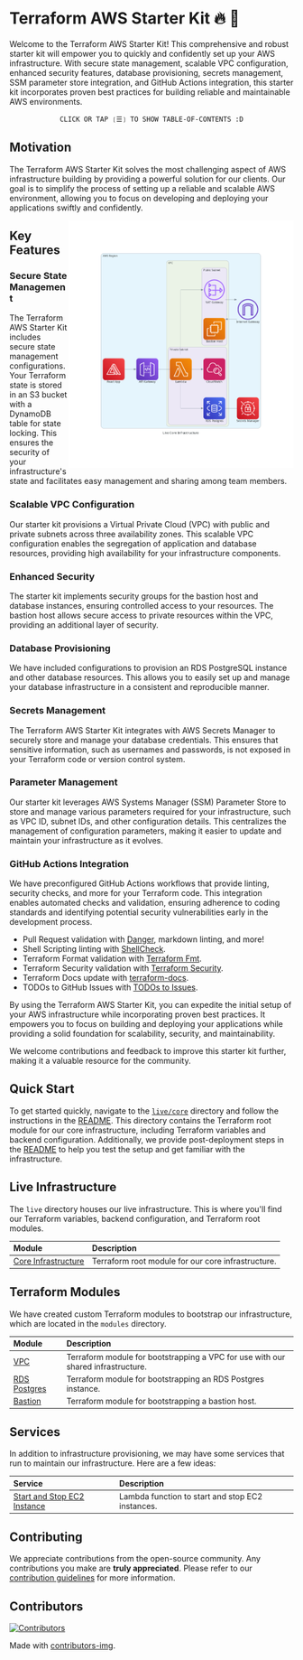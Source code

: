 # Terraform AWS Starter Kit 🔥 🚀

Welcome to the Terraform AWS Starter Kit! This comprehensive and robust starter kit will empower you to quickly and confidently set up your AWS infrastructure. With secure state management, scalable VPC configuration, enhanced security features, database provisioning, secrets management, SSM parameter store integration, and GitHub Actions integration, this starter kit incorporates proven best practices for building reliable and maintainable AWS environments.

<div align="center">

```ocaml
CLICK OR TAP ❲☰❳ TO SHOW TABLE-OF-CONTENTS :D
```

</div> <!-- center -->

## Motivation

The Terraform AWS Starter Kit solves the most challenging aspect of AWS infrastructure building by providing a powerful solution for our clients. Our goal is to simplify the process of setting up a reliable and scalable AWS environment, allowing you to focus on developing and deploying your applications swiftly and confidently.

<picture>
  <source media="(prefers-color-scheme: dark)" alt="" align="right" width="400px" srcset="./tools/dac/live_core_infrastructure.png"/>
  <img alt="" align="right" width="400px" src="./tools/dac/live_core_infrastructure.png"/>
</picture>

## Key Features

### Secure State Management

The Terraform AWS Starter Kit includes secure state management configurations. Your Terraform state is stored in an S3 bucket with a DynamoDB table for state locking. This ensures the security of your infrastructure's state and facilitates easy management and sharing among team members.

### Scalable VPC Configuration

Our starter kit provisions a Virtual Private Cloud (VPC) with public and private subnets across three availability zones. This scalable VPC configuration enables the segregation of application and database resources, providing high availability for your infrastructure components.

### Enhanced Security

The starter kit implements security groups for the bastion host and database instances, ensuring controlled access to your resources. The bastion host allows secure access to private resources within the VPC, providing an additional layer of security.

### Database Provisioning

We have included configurations to provision an RDS PostgreSQL instance and other database resources. This allows you to easily set up and manage your database infrastructure in a consistent and reproducible manner.

### Secrets Management

The Terraform AWS Starter Kit integrates with AWS Secrets Manager to securely store and manage your database credentials. This ensures that sensitive information, such as usernames and passwords, is not exposed in your Terraform code or version control system.

### Parameter Management

Our starter kit leverages AWS Systems Manager (SSM) Parameter Store to store and manage various parameters required for your infrastructure, such as VPC ID, subnet IDs, and other configuration details. This centralizes the management of configuration parameters, making it easier to update and maintain your infrastructure as it evolves.

### GitHub Actions Integration

We have preconfigured GitHub Actions workflows that provide linting, security checks, and more for your Terraform code. This integration enables automated checks and validation, ensuring adherence to coding standards and identifying potential security vulnerabilities early in the development process.

- Pull Request validation with [Danger](https://danger.systems/js), markdown linting, and more!
- Shell Scripting linting with [ShellCheck](https://www.shellcheck.net).
- Terraform Format validation with [Terraform Fmt](https://www.terraform.io/docs/commands/fmt.html).
- Terraform Security validation with [Terraform Security](https://github.com/aquasecurity/tfsec).
- Terraform Docs update with [terraform-docs](https://terraform-docs.io/).
- TODOs to GitHub Issues with [TODOs to Issues](https://github.com/alstr/todo-to-issue-action).

By using the Terraform AWS Starter Kit, you can expedite the initial setup of your AWS infrastructure while incorporating proven best practices. It empowers you to focus on building and deploying your applications while providing a solid foundation for scalability, security, and maintainability.

We welcome contributions and feedback to improve this starter kit further, making it a valuable resource for the community.

## Quick Start

To get started quickly, navigate to the [`live/core`](./live/core) directory and follow the instructions in the [README](./live/core/README.md). This directory contains the Terraform root module for our core infrastructure, including Terraform variables and backend configuration. Additionally, we provide post-deployment steps in the [README](./live/core/README.md#post-deployment-steps) to help you test the setup and get familiar with the infrastructure.

## Live Infrastructure

The `live` directory houses our live infrastructure. This is where you'll find our Terraform variables, backend configuration, and Terraform root modules.

| Module                                       | Description                                        |
| :------------------------------------------- | :------------------------------------------------- |
| [Core Infrastructure](./live/core/README.md) | Terraform root module for our core infrastructure. |

## Terraform Modules

We have created custom Terraform modules to bootstrap our infrastructure, which are located in the `modules` directory.

| Module                                             | Description                                                                      |
| :------------------------------------------------- | :------------------------------------------------------------------------------- |
| [VPC](./modules/vpc/README.md)                     | Terraform module for bootstrapping a VPC for use with our shared infrastructure. |
| [RDS Postgres](./modules/rds-postgresql/README.md) | Terraform module for bootstrapping an RDS Postgres instance.                     |
| [Bastion](./modules/bastion/README.md)             | Terraform module for bootstrapping a bastion host.                               |

## Services

In addition to infrastructure provisioning, we may have some services that run to maintain our infrastructure. Here are a few ideas:

| Service                                                                                                                          | Description                                      |
| :------------------------------------------------------------------------------------------------------------------------------- | :----------------------------------------------- |
| [Start and Stop EC2 Instance](https://github.com/nanlabs/devops-reference/tree/main/examples/serverless-start-stop-ec2-instance) | Lambda function to start and stop EC2 instances. |

## Contributing

We appreciate contributions from the open-source community. Any contributions you make are **truly appreciated**. Please refer to our [contribution guidelines](./CONTRIBUTING.md) for more information.

## Contributors

[![Contributors](https://contrib.rocks/image?repo=nanlabs/terraform-aws-starter)](https://github.com/nanlabs/terraform-aws-starter/graphs/contributors)

Made with [contributors-img](https://contrib.rocks).
